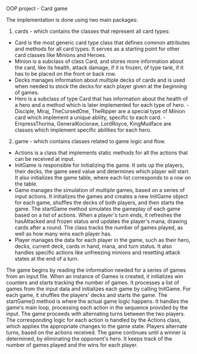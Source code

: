 OOP project - Card game

The implementation is done using two main packages:

1. cards - which contains the classes that represent all card types:
- Card is the most generic card type class that defines common attributes and methods for all card types. It serves as 
a starting point for other card classes like Minions and Heroes.
- Minion is a subclass of class Card, and stores more information about the card, like its health, attack damage, if it 
is frozen, of type tank, if it has to be placed on the front or back row.
- Decks manages information about multiple decks of cards and is used when needed to stock the decks for each player 
given at the beginning of games.
- Hero is a subclass of type Card that has information about the health of a hero and a method which is later 
implemented for each type of hero.
-Disciple, Miraj, TheCursedOne, TheRipper are a special type of Minion card which implement a unique ability, specific 
to each card.
-EmpressThorina, GeneralKocioraw, LordRoyce, KingMudface are classes which implement specific abilities for each hero.

  
2. game - which contains classes related to game logic and flow.
- Actions is a class that implements static methods for all the actions that can be received at input.
- InitGame is responsible for initializing the game. It sets up the players, their decks, the game seed value and 
determines which player will start. It also initializes the game table, where each list corresponds to a row on the 
table.
- Game manages the simulation of multiple games, based on a series of input actions. It initializes the games and 
creates a new InitGame object for each game, shuffles the decks of both players, and then starts the game. The 
startGame method simulates the gameplay of each game based on a list of actions. When a player's turn ends, it 
refreshes the hasAttacked and frozen status and updates the player's mana, drawing cards after a round. The class 
tracks the number of games played, as well as how many wins each player has.
- Player manages the data for each player in the game, such as their hero, decks, current deck, cards in hand, mana, and 
turn status. It also handles specific actions like unfreezing minions and resetting attack states at the end of a 
turn.

The game begins by reading the information needed for a series of games from an input file. When an instance of Games 
is created, it initializes win counters and starts tracking the number of games. It processes a list of games from the 
input data and initializes each game by calling InitGame. For each game, it shuffles the players' decks and starts the game. The startGame() method is where the actual game logic happens. It handles the
game's main loop, processing each action in the sequence provided by the input. The game proceeds with alternating turns
between the two players. The corresponding logic for each action is handled by the Actions class, which applies the
appropriate changes to the game state. Players alternate turns, based on the actions received. 
The game continues until a winner is determined, by eliminating the opponent's hero. It keeps track of the number of 
games played and the wins for each player.
  
